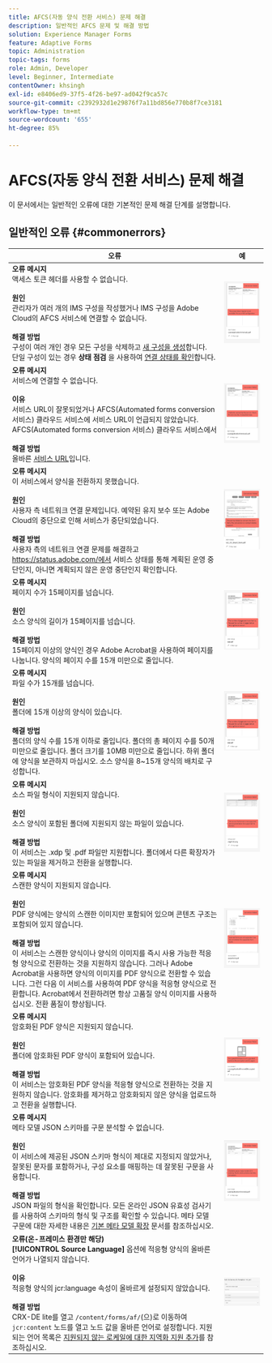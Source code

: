 ```yaml
---
title: AFCS(자동 양식 전환 서비스) 문제 해결
description: 일반적인 AFCS 문제 및 해결 방법
solution: Experience Manager Forms
feature: Adaptive Forms
topic: Administration
topic-tags: forms
role: Admin, Developer
level: Beginner, Intermediate
contentOwner: khsingh
exl-id: e8406ed9-37f5-4f26-be97-ad042f9ca57c
source-git-commit: c2392932d1e29876f7a11bd856e770b8f7ce3181
workflow-type: tm+mt
source-wordcount: '655'
ht-degree: 85%

---
```


# AFCS(자동 양식 전환 서비스) 문제 해결

이 문서에서는 일반적인 오류에 대한 기본적인 문제 해결 단계를 설명합니다.

<!--The article provides information on installation, configuration and administration issues that may arise in an Automated Forms Conversion Service production environment. -->

## 일반적인 오류 {#commonerrors}

| 오류 | 예 |
|--- |--- |
| **오류 메시지** <br> 액세스 토큰 헤더를 사용할 수 없습니다. <br><br> **원인** <br> 관리자가 여러 개의 IMS 구성을 작성했거나 IMS 구성을 Adobe Cloud의 AFCS 서비스에 연결할 수 없습니다. <br><br>**해결 방법** <br> 구성이 여러 개인 경우 모든 구성을 삭제하고 [새 구성을 생성](configure-service.md#obtainpubliccertificates)합니다. <br> 단일 구성이 있는 경우 **상태 점검** 을 사용하여 [연결 상태를 확인](configure-service.md#createintegrationoption)합니다. | ![액세스 토큰 헤더를 사용할 수 없습니다](assets/invalid-ims-configurations.png) |
| **오류 메시지** <br> 서비스에 연결할 수 없습니다.  <br><br>**이유** <br> 서비스 URL이 잘못되었거나 AFCS(Automated forms conversion 서비스) 클라우드 서비스에 서비스 URL이 언급되지 않았습니다. AFCS(Automated forms conversion 서비스) 클라우드 서비스에서 <br><br>**해결 방법** <br> 올바른 [서비스 URL](configure-service.md#configure-the-cloud-service)입니다. | ![서비스에 연결할 수 없습니다.](assets/wrong-service-url-configured.png) |
| **오류 메시지** <br> 이 서비스에서 양식을 전환하지 못했습니다.  <br><br>**원인** <br> 사용자 측 네트워크 연결 문제입니다. 예약된 유지 보수 또는 Adobe Cloud의 중단으로 인해 서비스가 중단되었습니다. <br><br>**해결 방법** <br> 사용자 측의 네트워크 연결 문제를 해결하고 https://status.adobe.com/에서 서비스 상태를 통해 계획된 운영 중단인지, 아니면 계획되지 않은 운영 중단인지 확인합니다. | ![서비스에 연결할 수 없습니다.](assets/conversion-failure.png) |
| **오류 메시지** <br> 페이지 수가 15페이지를 넘습니다.  <br><br>**원인** <br> 소스 양식의 길이가 15페이지를 넘습니다.  <br><br>**해결 방법** <br> 15페이지 이상의 양식인 경우 Adobe Acrobat을 사용하여 페이지를 나눕니다. 양식의 페이지 수를 15개 미만으로 줄입니다. | ![서비스에 연결할 수 없습니다.](assets/number-of-pages.png) |
| **오류 메시지** <br> 파일 수가 15개를 넘습니다.  <br><br>**원인** <br>  폴더에 15개 이상의 양식이 있습니다. <br><br>**해결 방법** <br> 폴더의 양식 수를 15개 이하로 줄입니다. 폴더의 총 페이지 수를 50개 미만으로 줄입니다. 폴더 크기를 10MB 미만으로 줄입니다. 하위 폴더에 양식을 보관하지 마십시오. 소스 양식을 8~15개 양식의 배치로 구성합니다. | ![서비스에 연결할 수 없습니다.](assets/number-of-pages.png) |
| **오류 메시지** <br> 소스 파일 형식이 지원되지 않습니다.  <br><br>**원인** <br> 소스 양식이 포함된 폴더에 지원되지 않는 파일이 있습니다. <br><br>**해결 방법** <br> 이 서비스는 .xdp 및 .pdf 파일만 지원합니다. 폴더에서 다른 확장자가 있는 파일을 제거하고 전환을 실행합니다. | ![서비스에 연결할 수 없습니다.](assets/unsupported-file-formats.png) |
| **오류 메시지** <br> 스캔한 양식이 지원되지 않습니다.  <br><br>**원인** <br> PDF 양식에는 양식의 스캔한 이미지만 포함되어 있으며 콘텐츠 구조는 포함되어 있지 않습니다. <br><br>**해결 방법** <br> 이 서비스는 스캔한 양식이나 양식의 이미지를 즉시 사용 가능한 적응형 양식으로 전환하는 것을 지원하지 않습니다. 그러나 Adobe Acrobat을 사용하면 양식의 이미지를 PDF 양식으로 전환할 수 있습니다. 그런 다음 이 서비스를 사용하여 PDF 양식을 적응형 양식으로 전환합니다. Acrobat에서 전환하려면 항상 고품질 양식 이미지를 사용하십시오. 전환 품질이 향상됩니다. | ![서비스에 연결할 수 없습니다.](assets/scanned-forms-error.png) |
| **오류 메시지**<br> 암호화된 PDF 양식은 지원되지 않습니다.  <br><br>**원인** <br> 폴더에 암호화된 PDF 양식이 포함되어 있습니다. <br><br>**해결 방법** <br> 이 서비스는 암호화된 PDF 양식을 적응형 양식으로 전환하는 것을 지원하지 않습니다. 암호화를 제거하고 암호화되지 않은 양식을 업로드하고 전환을 실행합니다. | ![서비스에 연결할 수 없습니다.](assets/secured-pdf-form.png) |
| **오류 메시지** <br> 메타 모델 JSON 스키마를 구문 분석할 수 없습니다.  <br><br>**원인** <br> 이 서비스에 제공된 JSON 스키마 형식이 제대로 지정되지 않았거나, 잘못된 문자를 포함하거나, 구성 요소를 매핑하는 데 잘못된 구문을 사용합니다.  <br><br>**해결 방법** <br> JSON 파일의 형식을 확인합니다. 모든 온라인 JSON 유효성 검사기를 사용하여 스키마의 형식 및 구조를 확인할 수 있습니다. 메타 모델 구문에 대한 자세한 내용은 [기본 메타 모델 확장](extending-the-default-meta-model.md) 문서를 참조하십시오. | ![서비스에 연결할 수 없습니다.](assets/invalid-meta-model-schema.png) |
| **오류(온-프레미스 환경만 해당)** <br> **[!UICONTROL Source Language]** 옵션에 적응형 양식의 올바른 언어가 나열되지 않습니다. <br><br>**이유** <br> 적응형 양식의 jcr:language 속성이 올바르게 설정되지 않았습니다.  <br><br>**해결 방법** <br> CRX-DE lite를 열고 `/content/forms/af/`(으)로 이동하여 `jcr:content` 노드를 열고 노드 값을 올바른 언어로 설정합니다. 지원되는 언어 목록은 [지원되지 않는 로케일에 대한 지역화 지원 추가](https://experienceleague.adobe.com/docs/experience-manager-65/forms/manage-administer-aem-forms/supporting-new-language-localization.html?lang=ko#add-localization-support-for-non-supported-locales)를 참조하십시오. | ![서비스에 연결할 수 없습니다.](assets/aem-forms-translation-project-language-unavailable.png) |

<!--

<table>
<thead>
<tr>
<th>Error</th>
<th>Example</th>
</tr>
</thead>
<tbody>
<tr>
<td><strong>Error Message</strong> <p> The access token header is not available. </p><br><strong>Reason</strong> <br> An administrator has created multiple IMS configurations or IMS configuration is not able to reach AFCS service on Adobe Cloud. <br><br><strong>Resolution</strong> <br> If there are multiple configurations, delete all the configurations and <a href="configure-service.md#obtainpubliccertificates">create a new configuration</a>. <br> If there is a single configuration, use <strong> Health Check </strong> to <a href="configure-service.md#createintegrationoption">check connectivity</a>.</td>
<td><img alt="The access token header is not available" src="assets/invalid-ims-configuration.png" /></td>
</tr>
<tr>
<td><strong>Error Message</strong> <br> Unable to connect to the service.  <br><br><strong>Reason</strong> <br> Incorrect service URL or no service URL is mentioned in Automated Forms Conversion Service (AFCS) cloud services. <br><br><strong>Resolution</strong> <br> Correct <a href="configure-service.md#configure-the-cloud-service">Service URL</a> in Automated Forms Conversion Service (AFCS) Cloud services.</td>
<td><img alt="Unable to connect to the service." src="assets/wrong-endpoint-configured.png" /></td>
</tr>
<tr>
<td><strong>Error Message</strong> <br> The service failed to convert the form.  <br><br><strong>Reason</strong> <br> Network connectivity issues at your end, the service is down due to scheduled maintenance, or outage on Adobe Cloud. <br><br><strong>Resolution</strong> <br> Resolve network connectivity issues at your end and check the status of the service on <a href="https://status.adobe.com/">https://status.adobe.com/</a> for a planned or unplanned outage.</td>
<td><img alt="The service failed to convert the form." src="assets/service-failure.png" /></td>
</tr>
<tr>
<td><strong>Error Message</strong> <br> The number of pages is more than 15.  <br><br><strong>Reason</strong> <br> The source form is more than 15 pages long.  <br><br><strong>Resolution</strong> <br> Use Adobe Acrobat to split forms with more than 15 pages. Bring the number of pages in a form to less than 15.</td>
<td><img alt="The number of pages is more than 15." src="assets/number-of-pages.png" /></td>
</tr>
<tr>
<td><strong>Error Message</strong> <br> The number of files is more than 15.  <br><br><strong>Reason</strong> <br>  The folder contains more than 15 forms. <br><br><strong>Resolution</strong> <br> Bring the number of forms in a folder to less than or equal to 15. Bring the total number of pages in a folder less than 50. Bring the size of the folder to less than 10 MB. Do not keep forms in a sub-folder. Organize source forms into a batch of 8-15 forms.</td>
<td><img alt="The number of files is more than 15." src="assets/number-of-pages.png" /></td>
</tr>
<tr>
<td><strong>Error Message</strong> <br> The source file format is not supported.  <br><br><strong>Reason</strong> <br> The folder containing source forms have some unsupported files. <br><br><strong>Resolution</strong> <br> The service supports only .xdp and .pdf files. Remove files with any other extension from the folder and run the conversion.</td>
<td><img alt="The source file format is not supported." src="assets/unsupported-file-formats.png" /></td>
</tr>
<tr>
<td><strong>Error Message</strong> <br> Scanned forms are not supported.  <br><br><strong>Reason</strong> <br> The PDF form contains only scanned images of the form and contains no content structure. <br><br><strong>Resolution</strong> <br> The service does not support converting scanned forms or an image of a form to an adaptive out-of-the-box. However, you use Adobe Acrobat to convert the image of a form to a PDF Form. Then, use the service to convert the PDF Form to an adaptive form. Always use a high-quality image of the form for conversion in Acrobat. It improves the quality of the conversion.</td>
<td><img alt="Scanned forms are not supported." src="assets/scanned-forms-error.png" /></td>
</tr>
<tr>
<td><strong>Error Message</strong> <br> Encrypted PDF form is not supported.  <br><br><strong>Reason</strong> <br> The folder contains encrypted PDF forms. <br><br><strong>Resolution</strong> <br> The service does not support converting an encrypted PDF form to an adaptive form. Remove the encryption, upload the non-encrypted form, and run the conversion.</td>
<td><img alt="Encrypted PDF form is not supported." src="assets/secured-pdf-form.png" /></td>
</tr>
<tr>
<td><strong>Error Message</strong> <br> Unable to parse meta-model JSON schema.  <br><br><strong>Reason</strong> <br> The JSON schema supplied to the service is not properly formatted, contains invalid characters, or uses invalid syntax to map components.  <br><br><strong>Resolution</strong> <br> Check the formatting of the JSON file. You can use any online JSON validator to check the formatting and structure of the schema. See, <a href="extending-the-default-meta-model.md">Extend the default meta-model</a> article for information on meta-model syntax.</td>
<td><img alt="Unable to parse meta-model JSON schema" src="assets/invalid-meta-model-schema.png" /></td>
</tr>
</tbody>
</table>
-->

